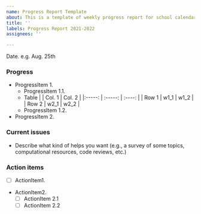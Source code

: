 ```yaml
---
name: Progress Report Template
about: This is a template of weekly progress report for school calendar 2021-2022.
title: ''
labels: Progress Report 2021-2022
assignees: ''

---
```


Date. e.g. Aug. 25th
### Progress
* ProgressItem 1.
   * ProgressItem 1.1.
   * Table
     |            | Col. 1 | Col. 2 |
     |:-----: | :-----: | :----: |
     | Row 1 | w1_1   | w1_2   |
     | Row 2 | w2_1  | w2_2  |
   * ProgressItem 1.2.
* ProgressItem 2.

### Current issues
* Describe what kind of helps you want (e.g., a survey of some topics, computational resources, code reviews, etc.)

### Action items
- [ ] ActionItem1.
* ActionItem2.
   - [ ] ActionItem 2.1
   - [ ] ActionItem 2.2
